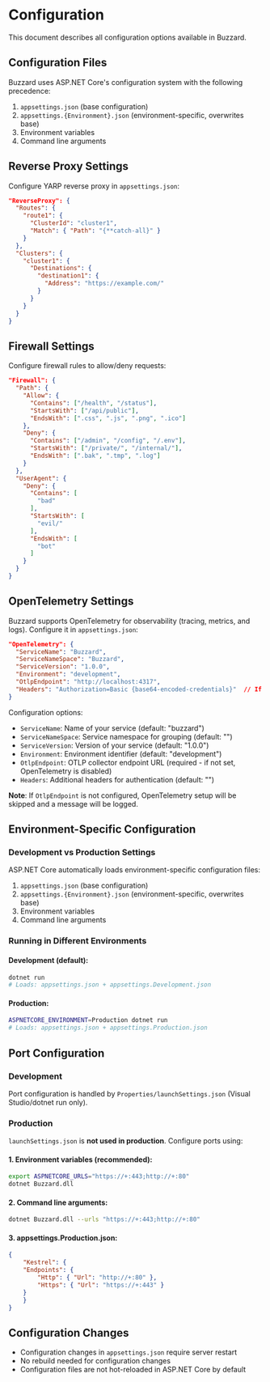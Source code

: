 # Configuration

This document describes all configuration options available in Buzzard.

## Configuration Files

Buzzard uses ASP.NET Core's configuration system with the following precedence:

1. `appsettings.json` (base configuration)
2. `appsettings.{Environment}.json` (environment-specific, overwrites base)
3. Environment variables
4. Command line arguments

## Reverse Proxy Settings

Configure YARP reverse proxy in `appsettings.json`:

```json
"ReverseProxy": {
  "Routes": {
    "route1": {
      "ClusterId": "cluster1",
      "Match": { "Path": "{**catch-all}" }
    }
  },
  "Clusters": {
    "cluster1": {
      "Destinations": {
        "destination1": {
          "Address": "https://example.com/"
        }
      }
    }
  }
}
```

## Firewall Settings

Configure firewall rules to allow/deny requests:

```json
"Firewall": {
  "Path": {
    "Allow": {
      "Contains": ["/health", "/status"],
      "StartsWith": ["/api/public"],
      "EndsWith": [".css", ".js", ".png", ".ico"]
    },
    "Deny": {
      "Contains": ["/admin", "/config", "/.env"],
      "StartsWith": ["/private/", "/internal/"],
      "EndsWith": [".bak", ".tmp", ".log"]
    }
  },
  "UserAgent": {
    "Deny": {
      "Contains": [
        "bad"
      ],
      "StartsWith": [
        "evil/"
      ],
      "EndsWith": [
        "bot"
      ]
    }
  }
}
```

## OpenTelemetry Settings

Buzzard supports OpenTelemetry for observability (tracing, metrics, and logs). Configure it in `appsettings.json`:

```json
"OpenTelemetry": {
  "ServiceName": "Buzzard",
  "ServiceNameSpace": "Buzzard",
  "ServiceVersion": "1.0.0",
  "Environment": "development",
  "OtlpEndpoint": "http://localhost:4317",
  "Headers": "Authorization=Basic {base64-encoded-credentials}"  // If you need
}
```

Configuration options:

- `ServiceName`: Name of your service (default: "buzzard")
- `ServiceNameSpace`: Service namespace for grouping (default: "")
- `ServiceVersion`: Version of your service (default: "1.0.0")
- `Environment`: Environment identifier (default: "development")
- `OtlpEndpoint`: OTLP collector endpoint URL (required - if not set, OpenTelemetry is disabled)
- `Headers`: Additional headers for authentication (default: "")

**Note**: If `OtlpEndpoint` is not configured, OpenTelemetry setup will be skipped and a message will be logged.

## Environment-Specific Configuration

### Development vs Production Settings

ASP.NET Core automatically loads environment-specific configuration files:

1. `appsettings.json` (base configuration)
2. `appsettings.{Environment}.json` (environment-specific, overwrites base)
3. Environment variables
4. Command line arguments

### Running in Different Environments

#### Development (default):

```bash
dotnet run
# Loads: appsettings.json + appsettings.Development.json
```

#### Production:

```bash
ASPNETCORE_ENVIRONMENT=Production dotnet run
# Loads: appsettings.json + appsettings.Production.json
```

## Port Configuration

### Development

Port configuration is handled by `Properties/launchSettings.json` (Visual Studio/dotnet run only).

### Production

`launchSettings.json` is **not used in production**. Configure ports using:

#### 1. Environment variables (recommended):

```bash
export ASPNETCORE_URLS="https://+:443;http://+:80"
dotnet Buzzard.dll
```

#### 2. Command line arguments:

```bash
dotnet Buzzard.dll --urls "https://+:443;http://+:80"
```

#### 3. appsettings.Production.json:

```json
{
    "Kestrel": {
    "Endpoints": {
        "Http": { "Url": "http://+:80" },
        "Https": { "Url": "https://+:443" }
    }
    }
}
```

## Configuration Changes

- Configuration changes in `appsettings.json` require server restart
- No rebuild needed for configuration changes
- Configuration files are not hot-reloaded in ASP.NET Core by default
